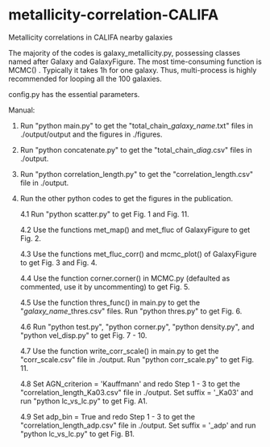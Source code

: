 # metallicity-correlation-CALIFA
Metallicity correlations in CALIFA nearby galaxies

The majority of the codes is galaxy_metallicity.py, possessing classes named after Galaxy and GalaxyFigure. The most time-consuming function is MCMC()
. Typically it takes 1h for one galaxy. Thus, multi-process is highly recommended for looping all the 100 galaxies.

config.py has the essential parameters.

Manual:

1. Run "python main.py" to get the "total_chain_*galaxy_name*.txt" files in ./output/output and the figures in ./figures.

2. Run "python concatenate.py" to get the "total_chain_*diag*.csv" files in ./output.

3. Run "python correlation_length.py" to get the "correlation_length.csv" file in ./output.

4. Run the other python codes to get the figures in the publication.

    4.1 Run "python scatter.py" to get Fig. 1 and Fig. 11.
  
    4.2 Use the functions met_map() and met_fluc of GalaxyFigure to get Fig. 2.
  
    4.3 Use the functions met_fluc_corr() and mcmc_plot() of GalaxyFigure to get Fig. 3 and Fig. 4.
  
    4.4 Use the function corner.corner() in MCMC.py (defaulted as commented, use it by uncommenting) to get Fig. 5.
  
    4.5 Use the function thres_func() in main.py to get the "*galaxy_name*\_thres.csv" files. Run "python thres.py" to get Fig. 6.
    
    4.6 Run "python test.py", "python corner.py", "python density.py", and "python vel_disp.py" to get Fig. 7 - 10.
    
    4.7 Use the function write_corr_scale() in main.py to get the "corr_scale.csv" file in ./output. Run "python corr_scale.py" to get Fig. 11.
    
    4.8 Set AGN_criterion = 'Kauffmann' and redo Step 1 - 3 to get the "correlation_length_Ka03.csv" file in ./output. Set suffix = '\_Ka03' and run "python lc_vs_lc.py" to get Fig. A1.
    
    4.9 Set adp_bin = True and redo Step 1 - 3 to get the "correlation_length_adp.csv" file in ./output. Set suffix = '\_adp' and run "python lc_vs_lc.py" to get Fig. B1.
